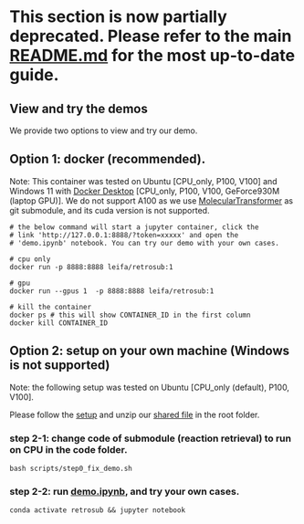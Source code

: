 # This section is now partially deprecated. Please refer to the main [README.md](README.md) for the most up-to-date guide.

## View and try the demos
We provide two options to view and try our demo.
## Option 1: docker (recommended).
Note: This container was tested on Ubuntu [CPU_only, P100, V100] and Windows 11 with [Docker Desktop](https://www.docker.com/products/docker-desktop/) [CPU_only, P100, V100, GeForce930M (laptop GPU)]. 
We do not support A100 as we use [MolecularTransformer](https://github.com/pschwllr/MolecularTransformer.git) as git submodule, and its cuda version is not supported.

    # the below command will start a jupyter container, click the 
    # link 'http://127.0.0.1:8888/?token=xxxxx' and open the 
    # 'demo.ipynb' notebook. You can try our demo with your own cases.    

    # cpu only
    docker run -p 8888:8888 leifa/retrosub:1    

    # gpu
    docker run --gpus 1  -p 8888:8888 leifa/retrosub:1

    # kill the container
    docker ps # this will show CONTAINER_ID in the first column
    docker kill CONTAINER_ID


## Option 2: setup on your own machine (Windows is not supported)
Note: the following setup was tested on Ubuntu [CPU_only (default), P100, V100]. 

Please follow the [setup](README.md#setup) and unzip our [shared file](https://figshare.com/ndownloader/files/41144306) in the root folder.


### step 2-1: change code of submodule (reaction retrieval) to run on CPU in the code folder.
    bash scripts/step0_fix_demo.sh 
    

### step 2-2: run [demo.ipynb](demo.ipynb), and try your own cases.
    conda activate retrosub && jupyter notebook
